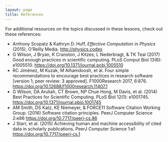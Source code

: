 ```yaml
---
layout: page
title: References
---
```


For additional resources on the topics discussed in these lessons,
check out these references:

- Anthony Scopatz & Kathryn D. Huff, *Effective Computation in Physics* (2015), O’Reilly Media. http://physics.codes
- G Wilson, J Bryan, K Cranston, J Kitzes, L Nederbragt, & TK Teal (2017) Good enough practices in scientific computing. PLoS Comput Biol 13(6): e1005510. https://doi.org/10.1371/journal.pcbi.1005510
- RC Jiménez, M Kuzak, M Alhamdoosh, et al. Four simple recommendations to encourage best practices in research software [version 1; peer review: 3 approved]. F1000Research 2017, 6:876. https://doi.org/10.12688/f1000research.11407.1
- G Wilson, DA Aruliah, CT Brown, NP Chue Hong, M Davis, et al. (2014) Best Practices for Scientific Computing. PLoS Biol 12(1): e1001745. https://doi.org/10.1371/journal.pbio.1001745
- AM Smith, DS Katz, KE Niemeyer, & FORCE11 Software Citation Working Group. (2016) Software citation principles. PeerJ Computer Science 2:e86 https://doi.org/10.7717/peerj-cs.86
- J Starr, et al. (2015) Achieving human and machine accessibility of cited data in scholarly publications. PeerJ Computer Science 1:e1 https://doi.org/10.7717/peerj-cs.1
